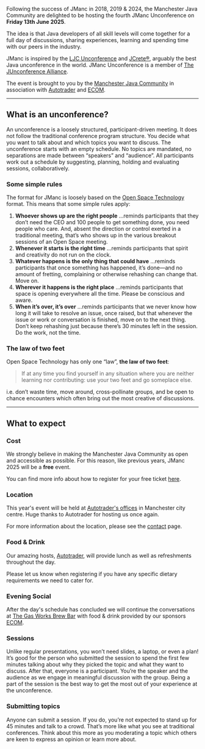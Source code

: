Following the success of JManc in 2018, 2019 & 2024, the Manchester Java Community are delighted to be hosting the fourth JManc Unconference on **Friday 13th June 2025**.

The idea is that Java developers of all skill levels will come together for a full day of discussions, sharing experiences, learning and spending time with our peers in the industry.

JManc is inspired by the [LJC Unconference](https://www.ljcunconf.co.uk/) and [JCrete®](http://www.jcrete.org/), arguably the best Java unconference in the world.
JManc Unconference is a member of [The JUnconference Alliance](https://junconf.org).

The event is brought to you by the [Manchester Java Community](https://www.meetup.com/manchesteruk-java-community/) in association with [Autotrader](https://careers.autotrader.co.uk) and [ECOM](http://www.ecomrecruitment.com/).

---

## What is an unconference?

An unconference is a loosely structured, participant-driven meeting.
It does not follow the traditional conference program structure.
You decide what you want to talk about and which topics you want to discuss.
The unconference starts with an empty schedule.
No topics are mandated, no separations are made between “speakers” and “audience”.
All participants work out a schedule by suggesting, planning, holding and evaluating sessions, collaboratively.

### Some simple rules

The format for JManc is loosely based on the [Open Space Technology](https://en.wikipedia.org/wiki/Open_Space_Technology) format.
This means that some simple rules apply:

1. **Whoever shows up are the right people**
   …reminds participants that they don’t need the CEO and 100 people to get something done, you need people who care.
   And, absent the direction or control exerted in a traditional meeting, that’s who shows up in the various breakout sessions of an Open Space meeting.
2. **Whenever it starts is the right time**
   …reminds participants that spirit and creativity do not run on the clock.
3. **Whatever happens is the only thing that could have**
   …reminds participants that once something has happened, it’s done—and no amount of fretting, complaining or otherwise rehashing can change that. Move on.
4. **Wherever it happens is the right place**
   …reminds participants that space is opening everywhere all the time. Please be conscious and aware.
5. **When it’s over, it’s over**
   …reminds participants that we never know how long it will take to resolve an issue, once raised, but that whenever the issue or work or conversation is finished, move on to the next thing.
   Don’t keep rehashing just because there’s 30 minutes left in the session.
   Do the work, not the time.

### The law of two feet

Open Space Technology has only one “law”, **the law of two feet**:

> If at any time you find yourself in any situation where you are neither learning nor contributing: use your two feet and go someplace else.

i.e. don’t waste time, move around, cross-pollinate groups, and be open to chance encounters which often bring out the most creative of discussions.

---

## What to expect

### Cost

We strongly believe in making the Manchester Java Community as open and accessible as possible.
For this reason, like previous years, JManc 2025 will be a **free** event.

You can find more info about how to register for your free ticket [here](tickets.md).

### Location

This year's event will be held at [Autotrader's offices](contact.md) in Manchester city centre.
Huge thanks to Autotrader for hosting us once again.

For more information about the location, please see the [contact](contact.md) page.

### Food & Drink

Our amazing hosts, [Autotrader](https://careers.autotrader.co.uk), will provide lunch as well as refreshments throughout the day.

Please let us know when registering if you have any specific dietary requirements we need to cater for.

### Evening Social

After the day's schedule has concluded we will continue the conversations at [The Gas Works Brew Bar](https://gasworksbrewbar.co.uk/) with food & drink provided by our sponsors [ECOM](http://www.ecomrecruitment.com/).

### Sessions

Unlike regular presentations, you won’t need slides, a laptop, or even a plan!
It’s good for the person who submitted the session to spend the first few minutes talking about why they picked the topic and what they want to discuss. After that, everyone is a participant.
You’re the speaker and the audience as we engage in meaningful discussion with the group.
Being a part of the session is the best way to get the most out of your experience at the unconference.

### Submitting topics

Anyone can submit a session.
If you do, you’re not expected to stand up for 45 minutes and talk to a crowd.
That’s more like what you see at traditional conferences.
Think about this more as you moderating a topic which others are keen to express an opinion or learn more about.
